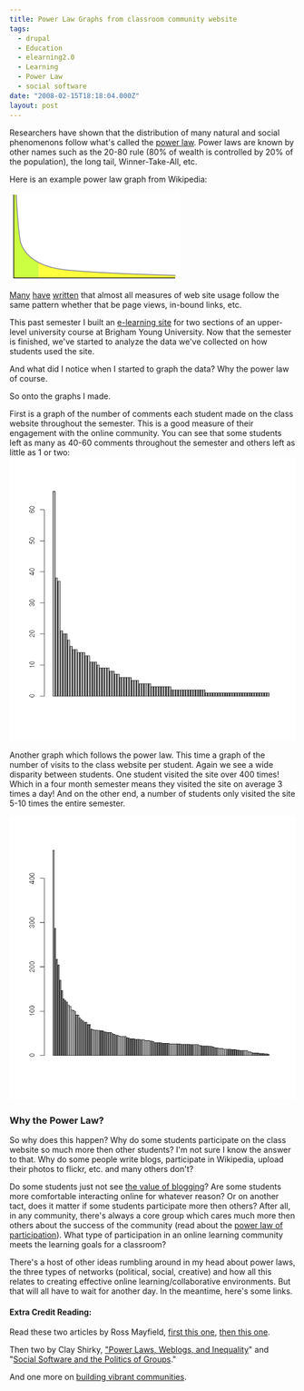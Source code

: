 ```yaml
---
title: Power Law Graphs from classroom community website
tags:
  - drupal
  - Education
  - elearning2.0
  - Learning
  - Power Law
  - social software
date: "2008-02-15T18:18:04.000Z"
layout: post
---
```


Researchers have shown that the distribution of many natural and social phenomenons follow what's called the [power law][0]. Power laws are known by other names such as the 20-80 rule (80% of wealth is controlled by 20% of the population), the long tail, Winner-Take-All, etc.

Here is an example power law graph from Wikipedia:

![Power Law](./300px-Long_tail.svg.png)

[Many][1] [have][2] [written][3] that almost all measures of web site usage follow the same pattern whether that be page views, in-bound links, etc.

This past semester I built an [e-learning site][4] for two sections of an upper-level university course at Brigham Young University. Now that the semester is finished, we've started to analyze the data we've collected on how students used the site.

And what did I notice when I started to graph the data? Why the power law of course.

So onto the graphs I made.

First is a graph of the number of comments each student made on the class website throughout the semester. This is a good measure of their engagement with the online community. You can see that some students left as many as 40-60 comments throughout the semester and others left as little as 1 or two:![Number of comments made by each student](./num_comments_per_student.png)

Another graph which follows the power law. This time a graph of the number of visits to the class website per student. Again we see a wide disparity between students. One student visited the site over 400 times! Which in a four month semester means they visited the site on average 3 times a day! And on the other end, a number of students only visited the site 5-10 times the entire semester.

![Number of visits to the site made by each student](./num_visits_to_site_per_student.png)

### Why the Power Law?

So why does this happen? Why do some students participate on the class website so much more then other students? I'm not sure I know the answer to that. Why do some people write blogs, participate in Wikipedia, upload their photos to flickr, etc. and many others don't?

Do some students just not see [the value of blogging][5]? Are some students more comfortable interacting online for whatever reason? Or on another tact, does it matter if some students participate more then others? After all, in any community, there's always a core group which cares much more then others about the success of the community (read about the [power law of participation][3]). What type of participation in an online learning community meets the learning goals for a classroom?

There's a host of other ideas rumbling around in my head about power laws, the three types of networks (political, social, creative) and how all this relates to creating effective online learning/collaborative environments. But that will all have to wait for another day. In the meantime, here's some links.

#### Extra Credit Reading:

Read these two articles by Ross Mayfield, [first this one][6], [then this one][7].

Then two by Clay Shirky, ["Power Laws, Weblogs, and Inequality][1]" and "[Social Software and the Politics of Groups][8]."

And one more on [building vibrant communities][9].


[0]: http://en.wikipedia.org/wiki/Power_law
[1]: http://www.shirky.com/writings/powerlaw_weblog.html
[2]: http://www.kottke.org/03/02/weblogs-and-power-laws
[3]: http://ross.typepad.com/blog/2006/04/power_law_of_pa.html
[4]: http://isyscore.byu.edu/drupal
[5]: /why-i-blog-part-1/
[6]: http://radio.weblogs.com/0114726/2003/02/12.html#a284
[7]: http://radio.weblogs.com/0114726/2003/02/10.html#a281
[8]: http://shirky.com/writings/group_politics.html
[9]: http://many.corante.com/archives/2003/12/22/think_group.php